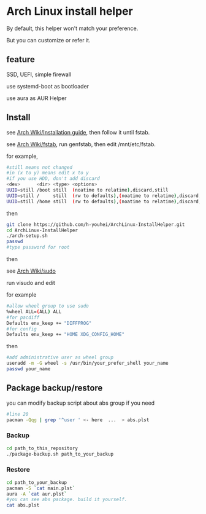 # Arch Linux install helper
By default, this helper won't match your preference.

But you can customize or refer it.

## feature
SSD, UEFI, simple firewall

use systemd-boot as bootloader

use aura as AUR Helper

## Install
see [Arch Wiki/Installation guide](https://wiki.archlinux.org/index.php/Installation_guide), then follow it until fstab.

see [Arch Wiki/fstab](https://wiki.archlinux.org/index.php/Fstab#Identifying_filesystems), run genfstab, then edit /mnt/etc/fstab.

for example,
```bash
#still means not changed
#in (x to y) means edit x to y
#if you use HDD, don't add discard
<dev>      <dir> <type> <options>                                            <dump/fsck>
UUID=still /boot still  (noatime to relatime),discard,still                  0 2
UUID=still /     still  (rw to defaults),(noatime to relatime),discard,still 0 1
UUID=still /home still  (rw to defaults),(noatime to relatime),discard,still 0 2
```
then
```bash
git clone https://github.com/h-youhei/ArchLinux-InstallHelper.git
cd ArchLinux-InstallHelper
./arch-setup.sh
passwd
#type password for root
```
then

see [Arch Wiki/sudo](https://wiki.archlinux.org/index.php/Sudo)

run visudo and edit

for example
```bash
#allow wheel group to use sudo
%wheel ALL=(ALL) ALL
#for pacdiff
Defaults env_keep += "DIFFPROG"
#for config
Defaults env_keep += "HOME XDG_CONFIG_HOME"
```
then
```bash
#add administrative user as wheel group
useradd -m -G wheel -s /usr/bin/your_prefer_shell your_name
passwd your_name
```

## Package backup/restore
you can modify backup script about abs group if you need
```bash
#line 20
pacman -Qqg | grep '^user ' <- here  ...  > abs.plst
```

### Backup
```bash
cd path_to_this_repository
./package-backup.sh path_to_your_backup
```

### Restore
```bash
cd path_to_your_backup
pacman -S `cat main.plst`
aura -A `cat aur.plst`
#you can see abs package. build it yourself.
cat abs.plst
```
